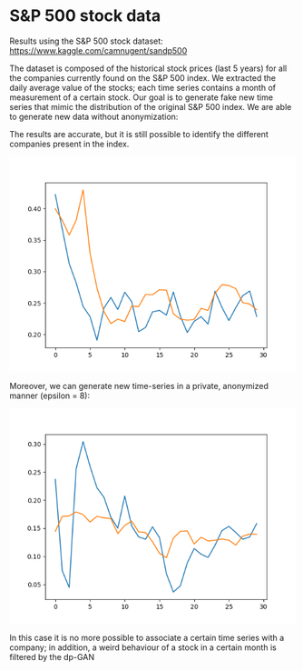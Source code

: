 # S&P 500 stock data
Results using the S&P 500 stock dataset: https://www.kaggle.com/camnugent/sandp500

The dataset is composed of the historical stock prices (last 5 years) for all the companies currently found on the S&P 500 index. We extracted the daily average value of the stocks; each time series contains a month of measurement of a certain stock.
Our goal is to generate fake new time series that mimic the distribution of the original S&P 500 index.
We are able to generate new data without anonymization:

The results are accurate, but it is still possible to identify the different companies present in the index.

![Alt text](pub1plot_sensor42.png?raw=true "Title")

Moreover, we can generate new time-series in a private, anonymized manner (epsilon = 8):

![Alt text](priv1plot_sensor543.png?raw=true "Title")

In this case it is no more possible to associate a certain time series with a company; in addition, a weird behaviour of a stock in a certain month is filtered by the dp-GAN
